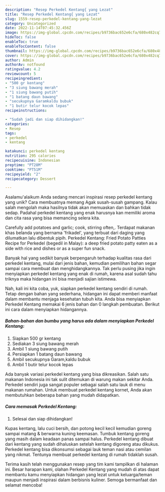 ```yaml
---
description: "Resep Perkedel Kentang{ yang Lezat"
title: "Resep Perkedel Kentang{ yang Lezat"
slug: 1559-resep-perkedel-kentang-yang-lezat
category: Uncategorized
date: 2022-11-14T07:45:32.456Z
image: https://img-global.cpcdn.com/recipes/b9736bac652e6cfa/680x482cq70/perkedel-kentang-foto-resep-utama.jpg
hideToc: false
enableToc: true
enableTocContent: false
thumbnail: https://img-global.cpcdn.com/recipes/b9736bac652e6cfa/680x482cq70/perkedel-kentang-foto-resep-utama.jpg
cover: https://img-global.cpcdn.com/recipes/b9736bac652e6cfa/680x482cq70/perkedel-kentang-foto-resep-utama.jpg
author: Admin
authorAv: notfound
ratingvalue: 4.2
reviewcount: 5
recipeingredient:
- "500 gr kentang"
- "3 siung bawang merah"
- "1 siung bawang putih"
- "1 batang daun bawang"
- "secukupnya Garamkaldu bubuk"
- "1 butir telur kocok lepas"
recipeinstructions:

- "Sudah jadi dan siap dihidangkan!"
categories:
- Resep
tags:
- perkedel
- kentang

katakunci: perkedel kentang 
nutrition: 295 calories
recipecuisine: Indonesian
preptime: "PT28M"
cooktime: "PT51M"
recipeyield: "2"
recipecategory: Dessert

---
```



Asalamu'alaikum Anda sedang mencari inspirasi resep perkedel kentang yang unik? Cara membuatnya memang Agak susah-susah gampang. Kalau salah mengolah maka hasilnya tidak akan memuaskan dan bahkan tidak sedap. Padahal perkedel kentang yang enak harusnya kan memiliki aroma dan cita rasa yang bisa memancing selera kita.


Carefully add potatoes and garlic; cook, stirring often,. Terdapat makanan khas belanda yang bernama &#39;frikadel&#39;, yang terbuat dari daging yang dilumatkan lalu dibentuk pipih. Perkedel Kentang: Fried Potato Patties Recipe for Perkedel (begedil in Malay): a deep fried potato patty eaten as a side with rice and dishes or as a super fun snack.

Banyak hal yang sedikit banyak berpengaruh terhadap kualitas rasa dari perkedel kentang, mulai dari jenis bahan, kemudian pemilihan bahan segar sampai cara membuat dan menghidangkannya. Tak perlu pusing jika ingin menyiapkan perkedel kentang yang enak di rumah, karena asal sudah tahu triknya maka hidangan ini bisa menjadi sajian istimewa.


Nah, kali ini kita coba, yuk, siapkan perkedel kentang sendiri di rumah. Tetap dengan bahan yang sederhana, hidangan ini dapat memberi manfaat dalam membantu menjaga kesehatan tubuh kita. Anda bisa menyiapkan Perkedel Kentang memakai 6 jenis bahan dan 0 langkah pembuatan. Berikut ini cara dalam menyiapkan hidangannya.

<!--inarticleads1-->

##### Bahan-bahan dan bumbu yang harus ada dalam menyiapkan Perkedel Kentang:

1. Siapkan 500 gr kentang
1. Sediakan 3 siung bawang merah
1. Ambil 1 siung bawang putih
1. Persiapkan 1 batang daun bawang
1. Ambil secukupnya Garam,kaldu bubuk
1. Ambil 1 butir telur kocok lepas


Ada banyak variasi perkedel kentang yang bisa dikreasikan. Salah satu makanan Indonesia ini tak sulit ditemukan di warung makan sekitar Anda. Perkedel sendiri juga sangat populer sebagai salah satu lauk di menu makanan rumahan. Untuk membuat perkedel kentang kornet, Anda akan membutuhkan beberapa bahan yang mudah didapatkan. 

<!--inarticleads2-->

##### Cara memasak Perkedel Kentang:


1. Selesai dan siap dihidangkan!

Kupas kentang, lalu cuci bersih, dan potong kecil kecil kemudian goreng sampai matang &amp; berwarna kuning keemasan. Tumbuk kentang goreng yang masih dalam keadaan panas sampai halus. Perkedel kentang dibuat dari kentang yang sudah dihaluskan setelah kentang digoreng atau dikukus. Perkedel kentang bisa dikonsumsi sebagai lauk teman nasi atau cemilan yang nikmat. Tentunya membuat perkedel kentang di rumah tidaklah susah. 

Terima kasih telah menggunakan resep yang tim kami tampilkan di halaman ini. Besar harapan kami, olahan Perkedel Kentang yang mudah di atas dapat membantu kamu menyiapkan hidangan yang lezat untuk keluarga/teman maupun menjadi inspirasi dalam berbisnis kuliner. Semoga bermanfaat dan selamat mencoba!
